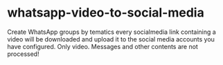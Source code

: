 # whatsapp-video-to-social-media
Create WhatsApp groups by tematics every socialmedia link containing a video will be downloaded and upload it to the social media accounts you have configured. Only video. Messages and other contents are not processed!
